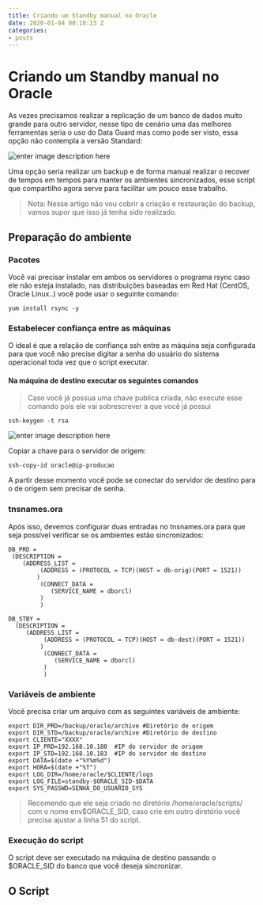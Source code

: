 ```yaml
---
title: Criando um Standby manual no Oracle
date: 2020-01-04 00:18:23 Z
categories:
- posts
---
```




# Criando um Standby manual no Oracle

As vezes precisamos realizar a replicação de um banco de dados muito grande para outro servidor, nesse tipo de cenário uma das melhores ferramentas seria o uso do Data Guard mas como pode ser visto, essa opção não contempla a versão Standard:

![enter image description here](https://i.imgur.com/oM9FyCM.png)

Uma opção seria realizar um backup e de forma manual realizar o recover de tempos em tempos para manter os ambientes sincronizados, esse script que compartilho agora serve para facilitar um pouco esse trabalho.

> Nota: Nesse artigo não vou cobrir a criação e restauração do backup, vamos supor que isso já tenha sido realizado.

## Preparação do ambiente

### Pacotes
Você vai precisar instalar em ambos os servidores o programa rsync caso ele não esteja instalado, nas distribuições baseadas em Red Hat (CentOS, Oracle Linux..) você pode usar o seguinte comando:

    yum install rsync -y

### Estabelecer confiança entre as máquinas

O ideal é que a relação de confiança ssh entre as máquina seja configurada para que você não precise digitar a senha do usuário do sistema operacional toda vez que o script executar.

#### Na máquina de destino executar os seguintes comandos
>Caso você já possua uma chave publica criada, não execute esse comando pois ele vai sobrescrever a que você já possui

    ssh-keygen -t rsa   
    
   ![enter image description here](https://i.imgur.com/6AgOT0r.png)

Copiar a chave para o servidor de origem:

    ssh-copy-id oracle@ip-producao 
A partir desse momento você pode se conectar do servidor de destino para o de origem sem precisar de senha.

### tnsnames.ora
Após isso, devemos configurar duas entradas no tnsnames.ora para que seja possível verificar se os ambientes estão sincronizados:

    DB_PRD =
     (DESCRIPTION = 
        (ADDRESS_LIST =
             (ADDRESS = (PROTOCOL = TCP)(HOST = db-orig)(PORT = 1521))
    	    )
    	     (CONNECT_DATA =
    	        (SERVICE_NAME = dborcl)
    		 )
    		 )
    		 
    DB_STBY =
      (DESCRIPTION = 
         (ADDRESS_LIST =
              (ADDRESS = (PROTOCOL = TCP)(HOST = db-dest)(PORT = 1521))
    	     )
    	      (CONNECT_DATA =
    	         (SERVICE_NAME = dborcl)
    		  )
    		  )


### Variáveis de ambiente

Você precisa criar um arquivo com as seguintes variáveis de ambiente:

    export DIR_PRD=/backup/oracle/archive #Diretório de origem
    export DIR_STD=/backup/oracle/archive #Diretório de destino
    export CLIENTE="XXXX"
    export IP_PRD=192.168.10.180  #IP do servidor de origem
    export IP_STD=192.168.10.183  #IP do servidor de destino
    export DATA=$(date +"%Y%m%d")
    export HORA=$(date +"%T")
    export LOG_DIR=/home/oracle/$CLIENTE/logs
    export LOG_FILE=standby-$ORACLE_SID-$DATA
    export SYS_PASSWD=SENHA_DO_USUARIO_SYS
   
> Recomendo que ele seja criado no diretório /home/oracle/scripts/ com o nome env$ORACLE_SID, caso crie em outro diretório você precisa ajustar a linha 51 do script.

### Execução do script
O script deve ser executado na máquina de destino passando o $ORACLE_SID do banco que você deseja sincronizar.


## O Script

<script charset="UTF-8" src="https://github.com/adrianotanaka/scripts/blob/master/oracle/standby.sh?footer=minimal"></script>

